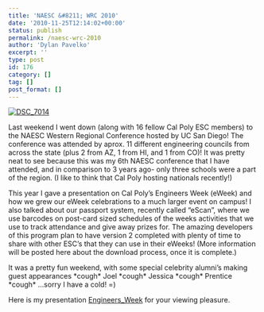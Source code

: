 ```yaml
---
title: 'NAESC &#8211; WRC 2010'
date: '2010-11-25T12:14:02+00:00'
status: publish
permalink: /naesc-wrc-2010
author: 'Dylan Pavelko'
excerpt: ''
type: post
id: 176
category: []
tag: []
post_format: []
---
```

[![](https://i2.wp.com/www.dylanpavelko.com/blog/wp-content/uploads/2010/11/DSC_7014-1024x745.png?resize=450%2C327 "DSC_7014")](https://i0.wp.com/www.dylanpavelko.com/blog/wp-content/uploads/2010/11/DSC_7014.png)

Last weekend I went down (along with 16 fellow Cal Poly ESC members) to the NAESC Western Regional Conference hosted by UC San Diego! The conference was attended by aprox. 11 different engineering councils from across the state (plus 2 from AZ, 1 from HI, and 1 from CO)! It was pretty neat to see because this was my 6th NAESC conference that I have attended, and in comparison to 3 years ago- only three schools were a part of the region. (I like to think that Cal Poly hosting nationals recently!)

This year I gave a presentation on Cal Poly’s Engineers Week (eWeek) and how we grew our eWeek celebrations to a much larger event on campus! I also talked about our passport system, recently called “eScan”, where we use barcodes on post-card sized schedules of the weeks activities that we use to track attendance and give away prizes for. The amazing developers of this program plan to have version 2 completed with plenty of time to share with other ESC’s that they can use in their eWeeks! (More information will be posted here about the download process, once it is complete.)

It was a pretty fun weekend, with some special celebrity alumni’s making guest appearances \*cough\* Joel \*cough\* Jessica \*cough\* Prentice \*cough\* …sorry I have a cold! =)

Here is my presentation [Engineers\_Week](http://www.dylanpavelko.com/blog/wp-content/uploads/2010/11/Engineers_Week.pdf) for your viewing pleasure.